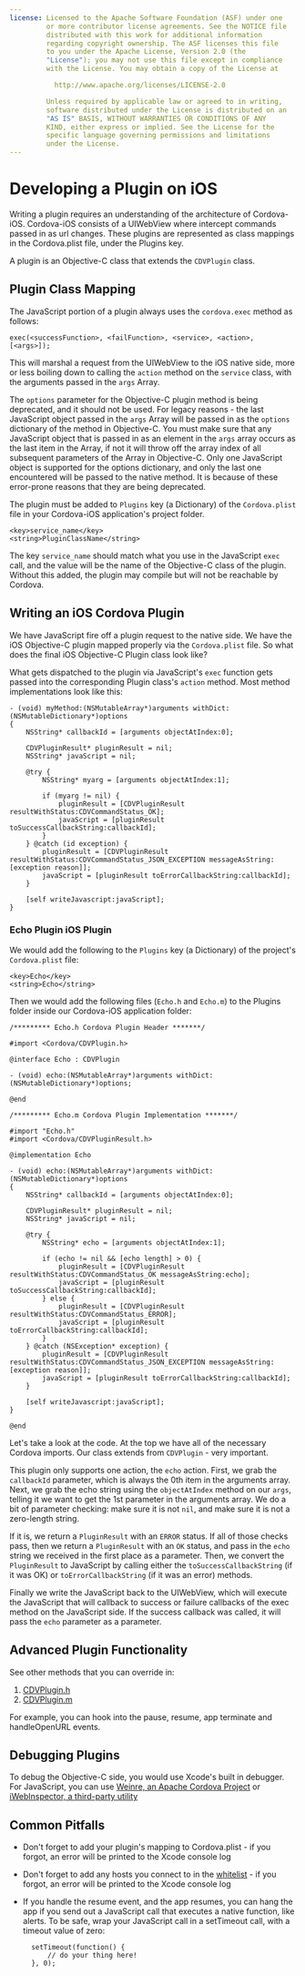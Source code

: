 ```yaml
---
license: Licensed to the Apache Software Foundation (ASF) under one
         or more contributor license agreements. See the NOTICE file
         distributed with this work for additional information
         regarding copyright ownership. The ASF licenses this file
         to you under the Apache License, Version 2.0 (the
         "License"); you may not use this file except in compliance
         with the License. You may obtain a copy of the License at

           http://www.apache.org/licenses/LICENSE-2.0

         Unless required by applicable law or agreed to in writing,
         software distributed under the License is distributed on an
         "AS IS" BASIS, WITHOUT WARRANTIES OR CONDITIONS OF ANY
         KIND, either express or implied. See the License for the
         specific language governing permissions and limitations
         under the License.
---
```


# Developing a Plugin on iOS

Writing a plugin requires an understanding of the architecture of Cordova-iOS. Cordova-iOS consists of a UIWebView where intercept commands passed in as url changes. These plugins are represented as class mappings in the Cordova.plist file, under the Plugins key.

A plugin is an Objective-C class that extends the `CDVPlugin` class.

## Plugin Class Mapping 

The JavaScript portion of a plugin always uses the `cordova.exec` method as follows:

    exec(<successFunction>, <failFunction>, <service>, <action>, [<args>]);

This will marshal a request from the UIWebView to the iOS native side, more or less boiling down to calling the `action` method on the `service` class, with the arguments passed in the `args` Array. 

The `options` parameter for the Objective-C plugin method is being deprecated, and it should not be used. For legacy reasons - the last JavaScript object passed in the `args` Array will be passed in as the `options` dictionary of the method in Objective-C. You must make sure that any JavaScript object that is passed in as an element in the `args` array occurs as the last item in the Array, if not it will throw off the array index of all subsequent parameters of the Array in Objective-C. Only one JavaScript object is supported for the options dictionary, and only the last one encountered will be passed to the native method. It is because of these error-prone reasons that they are being deprecated.

The plugin must be added to `Plugins` key (a Dictionary) of the `Cordova.plist` file in your Cordova-iOS application's project folder.

    <key>service_name</key>
    <string>PluginClassName</string>

The key `service_name` should match what you use in the JavaScript `exec` call, and the value will be the name of the Objective-C class of the plugin. Without this added, the plugin may compile but will not be reachable by Cordova.

## Writing an iOS Cordova Plugin

We have JavaScript fire off a plugin request to the native side. We have the iOS Objective-C plugin mapped properly via the `Cordova.plist` file. So what does the final iOS Objective-C Plugin class look like?

What gets dispatched to the plugin via JavaScript's `exec` function gets passed into the corresponding Plugin class's `action` method. Most method implementations look like this:

    - (void) myMethod:(NSMutableArray*)arguments withDict:(NSMutableDictionary*)options
    {
        NSString* callbackId = [arguments objectAtIndex:0];

        CDVPluginResult* pluginResult = nil;
        NSString* javaScript = nil;

        @try {
            NSString* myarg = [arguments objectAtIndex:1];

            if (myarg != nil) {
                pluginResult = [CDVPluginResult resultWithStatus:CDVCommandStatus_OK];
                javaScript = [pluginResult toSuccessCallbackString:callbackId];
            } 
        } @catch (id exception) {
            pluginResult = [CDVPluginResult resultWithStatus:CDVCommandStatus_JSON_EXCEPTION messageAsString:[exception reason]];
            javaScript = [pluginResult toErrorCallbackString:callbackId];
        }

        [self writeJavascript:javaScript];
    }
    

### Echo Plugin iOS Plugin

We would add the following to the `Plugins` key (a Dictionary) of the project's `Cordova.plist` file:

    <key>Echo</key>
    <string>Echo</string>

Then we would add the following files (`Echo.h` and `Echo.m`) to the Plugins folder inside our Cordova-iOS
application folder:

    /********* Echo.h Cordova Plugin Header *******/

    #import <Cordova/CDVPlugin.h>

    @interface Echo : CDVPlugin

    - (void) echo:(NSMutableArray*)arguments withDict:(NSMutableDictionary*)options;

    @end
    
    /********* Echo.m Cordova Plugin Implementation *******/
    
    #import "Echo.h"
    #import <Cordova/CDVPluginResult.h>

    @implementation Echo

    - (void) echo:(NSMutableArray*)arguments withDict:(NSMutableDictionary*)options
    {
        NSString* callbackId = [arguments objectAtIndex:0];

        CDVPluginResult* pluginResult = nil;
        NSString* javaScript = nil;

        @try {
            NSString* echo = [arguments objectAtIndex:1];

            if (echo != nil && [echo length] > 0) {
                pluginResult = [CDVPluginResult resultWithStatus:CDVCommandStatus_OK messageAsString:echo];
                javaScript = [pluginResult toSuccessCallbackString:callbackId];
            } else {
                pluginResult = [CDVPluginResult resultWithStatus:CDVCommandStatus_ERROR];
                javaScript = [pluginResult toErrorCallbackString:callbackId];
            }
        } @catch (NSException* exception) {
            pluginResult = [CDVPluginResult resultWithStatus:CDVCommandStatus_JSON_EXCEPTION messageAsString:[exception reason]];
            javaScript = [pluginResult toErrorCallbackString:callbackId];
        }

        [self writeJavascript:javaScript];
    }

    @end


Let's take a look at the code. At the top we have all of the necessary Cordova imports. Our class extends from `CDVPlugin` - very important. 

This plugin only supports one action, the `echo` action. First, we grab the `callbackId` parameter, which is always the 0th item in the arguments array. Next, we grab the echo string using the `objectAtIndex` method on our `args`, telling it we want to get the 1st parameter in the arguments array. We do a bit of parameter checking: make sure it is not `nil`, and make sure it is not a zero-length string.

If it is, we return a `PluginResult` with an `ERROR` status. If all of those checks pass, then we return a `PluginResult` with an `OK` status, and pass in the `echo` string we received in the first place as a parameter. Then, we convert the `PluginResult` to JavaScript by calling either the `toSuccessCallbackString` (if it was OK) or `toErrorCallbackString` (if it was an error) methods.

Finally we write the JavaScript back to the UIWebView, which will execute the JavaScript that will callback to success or failure callbacks of the exec method on the JavaScript side. If the success callback was called, it will pass the `echo` parameter as a parameter.

## Advanced Plugin Functionality

See other methods that you can override in:

1. [CDVPlugin.h](https://github.com/apache/cordova-ios/blob/master/CordovaLib/Classes/CDVPlugin.h)
2. [CDVPlugin.m](https://github.com/apache/cordova-ios/blob/master/CordovaLib/Classes/CDVPlugin.m)

For example, you can hook into the pause, resume, app terminate and handleOpenURL events.

## Debugging Plugins

To debug the Objective-C side, you would use Xcode's built in debugger. For JavaScript, you can use [Weinre, an Apache Cordova Project](https://github.com/apache/cordova-weinre) or [iWebInspector, a third-party utility](http://www.iwebinspector.com/)

## Common Pitfalls

* Don't forget to add your plugin's mapping to Cordova.plist - if you forgot, an error will be printed to the Xcode console log
* Don't forget to add any hosts you connect to in the [whitelist](guide_whitelist_index.md.html#Domain%20Whitelist%20Guide) - if you forgot, an error will be printed to the Xcode console log
* If you handle the resume event, and the app resumes, you can hang the app if you send out a JavaScript call that executes a native function, like alerts. To be safe, wrap your JavaScript call in a setTimeout call, with a timeout value of zero:

        setTimeout(function() {
            // do your thing here!
        }, 0);
        